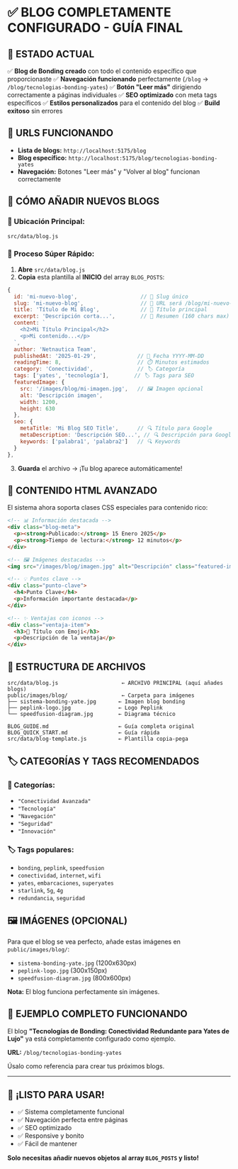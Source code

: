 # ✅ BLOG COMPLETAMENTE CONFIGURADO - GUÍA FINAL

## 🎯 ESTADO ACTUAL

✅ **Blog de Bonding creado** con todo el contenido específico que proporcionaste
✅ **Navegación funcionando** perfectamente (`/blog` → `/blog/tecnologias-bonding-yates`)
✅ **Botón "Leer más"** dirigiendo correctamente a páginas individuales
✅ **SEO optimizado** con meta tags específicos
✅ **Estilos personalizados** para el contenido del blog
✅ **Build exitoso** sin errores

## 🔗 URLS FUNCIONANDO

- **Lista de blogs:** `http://localhost:5175/blog`
- **Blog específico:** `http://localhost:5175/blog/tecnologias-bonding-yates`
- **Navegación:** Botones "Leer más" y "Volver al blog" funcionan correctamente

## 📝 CÓMO AÑADIR NUEVOS BLOGS

### 📍 Ubicación Principal:
```
src/data/blog.js
```

### 🚀 Proceso Súper Rápido:

1. **Abre** `src/data/blog.js`
2. **Copia** esta plantilla al **INICIO** del array `BLOG_POSTS`:

```javascript
{
  id: 'mi-nuevo-blog',                    // 🔑 Slug único
  slug: 'mi-nuevo-blog',                  // 🔗 URL será /blog/mi-nuevo-blog
  title: 'Título de Mi Blog',             // 📰 Título principal
  excerpt: 'Descripción corta...',        // 📄 Resumen (160 chars max)
  content: `
    <h2>Mi Título Principal</h2>
    <p>Mi contenido...</p>
  `,
  author: 'Netnautica Team',
  publishedAt: '2025-01-29',             // 📅 Fecha YYYY-MM-DD
  readingTime: 8,                        // ⏱️ Minutos estimados
  category: 'Conectividad',              // 🏷️ Categoría
  tags: ['yates', 'tecnología'],        // 🏷️ Tags para SEO
  featuredImage: {
    src: '/images/blog/mi-imagen.jpg',   // 🖼️ Imagen opcional
    alt: 'Descripción imagen',
    width: 1200,
    height: 630
  },
  seo: {
    metaTitle: 'Mi Blog SEO Title',      // 🔍 Título para Google
    metaDescription: 'Descripción SEO...', // 🔍 Descripción para Google
    keywords: ['palabra1', 'palabra2']   // 🔍 Keywords
  }
},
```

3. **Guarda** el archivo → ¡Tu blog aparece automáticamente!

## 🎨 CONTENIDO HTML AVANZADO

El sistema ahora soporta clases CSS especiales para contenido rico:

```html
<!-- 📊 Información destacada -->
<div class="blog-meta">
  <p><strong>Publicado:</strong> 15 Enero 2025</p>
  <p><strong>Tiempo de lectura:</strong> 12 minutos</p>
</div>

<!-- 🖼️ Imágenes destacadas -->
<img src="/images/blog/imagen.jpg" alt="Descripción" class="featured-image" />

<!-- 💡 Puntos clave -->
<div class="punto-clave">
  <h4>Punto Clave</h4>
  <p>Información importante destacada</p>
</div>

<!-- ✨ Ventajas con iconos -->
<div class="ventaja-item">
  <h3>🚀 Título con Emoji</h3>
  <p>Descripción de la ventaja</p>
</div>
```

## 📁 ESTRUCTURA DE ARCHIVOS

```
src/data/blog.js                    ← ARCHIVO PRINCIPAL (aquí añades blogs)
public/images/blog/                 ← Carpeta para imágenes
├── sistema-bonding-yate.jpg       ← Imagen blog bonding
├── peplink-logo.jpg               ← Logo Peplink
└── speedfusion-diagram.jpg        ← Diagrama técnico

BLOG_GUIDE.md                      ← Guía completa original
BLOG_QUICK_START.md                ← Guía rápida
src/data/blog-template.js          ← Plantilla copia-pega
```

## 🏷️ CATEGORÍAS Y TAGS RECOMENDADOS

### 📂 Categorías:
- `"Conectividad Avanzada"`
- `"Tecnología"`
- `"Navegación"`
- `"Seguridad"`
- `"Innovación"`

### 🏷️ Tags populares:
- `bonding`, `peplink`, `speedfusion`
- `conectividad`, `internet`, `wifi`
- `yates`, `embarcaciones`, `superyates`
- `starlink`, `5g`, `4g`
- `redundancia`, `seguridad`

## 🖼️ IMÁGENES (OPCIONAL)

Para que el blog se vea perfecto, añade estas imágenes en `public/images/blog/`:

- `sistema-bonding-yate.jpg` (1200x630px)
- `peplink-logo.jpg` (300x150px)
- `speedfusion-diagram.jpg` (800x600px)

**Nota:** El blog funciona perfectamente sin imágenes.

## 🔄 EJEMPLO COMPLETO FUNCIONANDO

El blog **"Tecnologías de Bonding: Conectividad Redundante para Yates de Lujo"** ya está completamente configurado como ejemplo.

**URL:** `/blog/tecnologias-bonding-yates`

Úsalo como referencia para crear tus próximos blogs.

---

## 🚀 ¡LISTO PARA USAR!

- ✅ Sistema completamente funcional
- ✅ Navegación perfecta entre páginas
- ✅ SEO optimizado
- ✅ Responsive y bonito
- ✅ Fácil de mantener

**Solo necesitas añadir nuevos objetos al array `BLOG_POSTS` y listo!**